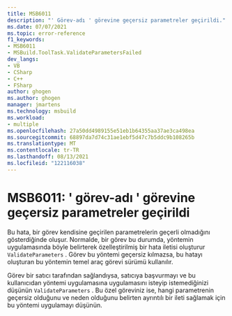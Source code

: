 ```yaml
---
title: MSB6011
description: "' Görev-adı ' görevine geçersiz parametreler geçirildi."
ms.date: 07/07/2021
ms.topic: error-reference
f1_keywords:
- MSB6011
- MSBuild.ToolTask.ValidateParametersFailed
dev_langs:
- VB
- CSharp
- C++
- FSharp
author: ghogen
ms.author: ghogen
manager: jmartens
ms.technology: msbuild
ms.workload:
- multiple
ms.openlocfilehash: 27a50dd4989155e51eb1b64355aa37ae3ca498ea
ms.sourcegitcommit: 68897da7d74c31ae1ebf5d47c7b5ddc9b108265b
ms.translationtype: MT
ms.contentlocale: tr-TR
ms.lasthandoff: 08/13/2021
ms.locfileid: "122116038"
---
```

# <a name="msb6011-invalid-parameters-passed-to-the-task-name-task"></a>MSB6011: ' görev-adı ' görevine geçersiz parametreler geçirildi

Bu hata, bir görev kendisine geçirilen parametrelerin geçerli olmadığını gösterdiğinde oluşur. Normalde, bir görev bu durumda, yöntemin uygulamasında böyle belirterek özelleştirilmiş bir hata iletisi oluşturur `ValidateParameters` . Görev bu yöntemi geçersiz kılmazsa, bu hatayı oluşturan bu yöntemin temel araç görevi sürümü kullanılır.

Görev bir satıcı tarafından sağlandıysa, satıcıya başvurmayı ve bu kullanıcıdan yöntemi uygulamasına uygulamasını isteyip istemediğinizi düşünün `ValidateParameters` . Bu özel göreviniz ise, hangi parametrenin geçersiz olduğunu ve neden olduğunu belirten ayrıntılı bir ileti sağlamak için bu yöntemi uygulamayı düşünün.
